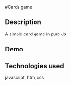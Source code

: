 #Cards game

## Description
A simple card game in pure Js


## Demo

## Technologies used
javascript, html,css